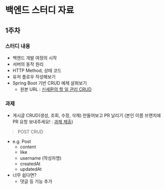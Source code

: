 # 백엔드 스터디 자료

## 1주차

### 스터디 내용

- 백엔드 개발 여정의 시작
- 서버의 동작 원리
- HTTP Method, 상태 코드
- 유저 플로우 작성해보기
- Spring Boot 기반 CRUD 예제 살펴보기
    - 원본 URL : [신세환의 할 일 관리 CRUD](https://github.com/sinsehwan/study-backend-sample)

### 과제
- 게시글 CRUD(생성, 조회, 수정, 삭제) 만들어보고 PR 날리기 (본인 이름 브랜치에 PR 요청 보내주세요! : [과제 제출](https://github.com/ApptiveDev/backend-study-sns))
> POST CRUD
- e.g. Post
    - content
    - like
    - username (작성자명)
    - createdAt
    - updatedAt
- 너무 쉽다면?
    - 댓글 등 기능 추가
